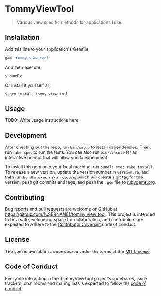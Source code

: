 # TommyViewTool

> Various view specific methods for applications I use.

## Installation

Add this line to your application's Gemfile:

```ruby
gem 'tommy_view_tool'
```

And then execute:

    $ bundle

Or install it yourself as:

    $ gem install tommy_view_tool

## Usage

TODO: Write usage instructions here

## Development

After checking out the repo, run `bin/setup` to install dependencies. Then, run `rake spec` to run the tests. You can also run `bin/console` for an interactive prompt that will allow you to experiment.

To install this gem onto your local machine, run `bundle exec rake install`. To release a new version, update the version number in `version.rb`, and then run `bundle exec rake release`, which will create a git tag for the version, push git commits and tags, and push the `.gem` file to [rubygems.org](https://rubygems.org).

## Contributing

Bug reports and pull requests are welcome on GitHub at https://github.com/[USERNAME]/tommy_view_tool. This project is intended to be a safe, welcoming space for collaboration, and contributors are expected to adhere to the [Contributor Covenant](http://contributor-covenant.org) code of conduct.

## License

The gem is available as open source under the terms of the [MIT License](https://opensource.org/licenses/MIT).

## Code of Conduct

Everyone interacting in the TommyViewTool project’s codebases, issue trackers, chat rooms and mailing lists is expected to follow the [code of conduct](https://github.com/[USERNAME]/tommy_view_tool/blob/master/CODE_OF_CONDUCT.md).
